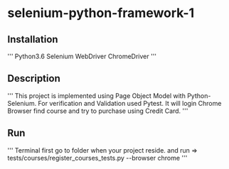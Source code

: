 # selenium-python-framework-1

## Installation
'''
Python3.6
Selenium WebDriver
ChromeDriver
'''

## Description
'''
This project is implemented using Page Object Model with Python-Selenium.
For verification and Validation used Pytest.
It will login Chrome Browser find course and try to purchase using Credit Card.
''' 

## Run
'''
Terminal
first go to folder when your project reside.
and run =>  tests/courses/register_courses_tests.py --browser chrome
'''
